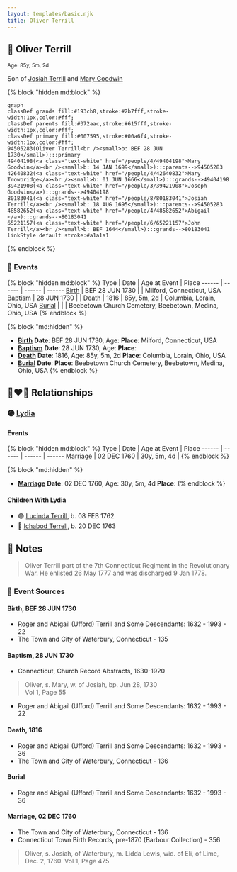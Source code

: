 ```yaml
---
layout: templates/basic.njk
title: Oliver Terrill
---
```

## 🔵 Oliver Terrill
<small>Age: 85y, 5m, 2d</small>

Son of [Josiah Terrill](/people/8/80183041) and [Mary Goodwin](/people/4/49404198)

{% block "hidden md:block" %}
```mermaid
graph
classDef grands fill:#193cb8,stroke:#2b7fff,stroke-width:1px,color:#fff;
classDef parents fill:#372aac,stroke:#615fff,stroke-width:1px,color:#fff;
classDef primary fill:#007595,stroke:#00a6f4,stroke-width:1px,color:#fff;
94505283(Oliver Terrill<br /><small>b: BEF 28 JUN 1730</small>):::primary
49404198(<a class="text-white" href="/people/4/49404198">Mary Goodwin</a><br /><small>b: 14 JAN 1699</small>):::parents-->94505283
42640832(<a class="text-white" href="/people/4/42640832">Mary Trowbridge</a><br /><small>b: 01 JUN 1666</small>):::grands-->49404198
39421908(<a class="text-white" href="/people/3/39421908">Joseph Goodwin</a>):::grands-->49404198
80183041(<a class="text-white" href="/people/8/80183041">Josiah Terrill</a><br /><small>b: 18 AUG 1695</small>):::parents-->94505283
48582652(<a class="text-white" href="/people/4/48582652">Abigail </a>):::grands-->80183041
65221157(<a class="text-white" href="/people/6/65221157">John Terrill</a><br /><small>b: BEF 1644</small>):::grands-->80183041
linkStyle default stroke:#a1a1a1
```
{% endblock %}

### 📆 Events

{% block "hidden md:block" %}
Type | Date | Age at Event | Place
------ | ------ | ------ | ------
[Birth](#event-event-2) | BEF 28 JUN 1730 |  | Milford, Connecticut, USA
[Baptism](#event-event-0) | 28 JUN 1730 |  |
[Death](#event-event-4) | 1816 | 85y, 5m, 2d | Columbia, Lorain, Ohio, USA
[Burial](#event-event-5) |  |  | Beebetown Church Cemetery, Beebetown, Medina, Ohio, USA
{% endblock %}

{% block "md:hidden" %}
- **[Birth](#event-event-2)**
**Date**: BEF 28 JUN 1730, Age:
**Place**: Milford, Connecticut, USA
- **[Baptism](#event-event-0)**
**Date**: 28 JUN 1730, Age:
**Place**:
- **[Death](#event-event-4)**
**Date**: 1816, Age: 85y, 5m, 2d
**Place**: Columbia, Lorain, Ohio, USA
- **[Burial](#event-event-5)**
**Date**:
**Place**: Beebetown Church Cemetery, Beebetown, Medina, Ohio, USA
{% endblock %}

## 👩‍❤️‍👨 Relationships

### 🟣 [Lydia ](/people/1/18213296)

#### Events

{% block "hidden md:block" %}
Type | Date | Age at Event | Place
------ | ------ | ------ | ------
[Marriage](#event-family-0-event-0) | 02 DEC 1760 | 30y, 5m, 4d |
{% endblock %}

{% block "md:hidden" %}
- **[Marriage](#event-family-0-event-0)**
**Date**: 02 DEC 1760, Age: 30y, 5m, 4d
**Place**:
{% endblock %}

#### Children With Lydia
* 🟣 [Lucinda Terrill](/people/7/77474035), b. 08 FEB 1762
* 🔵 [Ichabod Terrell](/people/6/66420816), b. 20 DEC 1763
## 📝 Notes
>   
  > Oliver Terrill part of the 7th Connecticut Regiment in the Revolutionary War. He enlisted 26 May 1777 and was discharged 9 Jan 1778.
### 📰 Event Sources

#### <a id="event-event-2"></a> Birth, BEF 28 JUN 1730
* Roger and Abigail (Ufford) Terrill and Some Descendants: 1632 - 1993  - 22
* The Town and City of Waterbury, Connecticut  - 135

#### <a id="event-event-0"></a> Baptism, 28 JUN 1730
* Connecticut, Church Record Abstracts, 1630-1920
>   
  > Oliver, s. Mary, w. of Josiah, bp. Jun 28, 1730  
  > Vol 1, Page 55
* Roger and Abigail (Ufford) Terrill and Some Descendants: 1632 - 1993  - 22

#### <a id="event-event-4"></a> Death, 1816
* Roger and Abigail (Ufford) Terrill and Some Descendants: 1632 - 1993  - 36
* The Town and City of Waterbury, Connecticut  - 136

#### <a id="event-event-5"></a> Burial
* Roger and Abigail (Ufford) Terrill and Some Descendants: 1632 - 1993  - 36
#### <a id="event-family-0-event-0"></a> Marriage, 02 DEC 1760
* The Town and City of Waterbury, Connecticut  - 136
* Connecticut Town Birth Records, pre-1870 (Barbour Collection)  - 356
>   
  > Oliver, s. Josiah, of Waterbury, m. Lidda Lewis, wid. of Eli, of Lime, Dec. 2, 1760. Vol 1, Page 475
